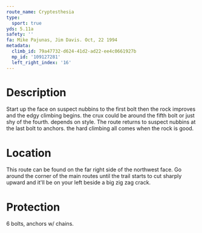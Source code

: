 ```yaml
---
route_name: Cryptesthesia
type:
  sport: true
yds: 5.11a
safety: ''
fa: Mike Pajunas, Jim Davis. Oct, 22 1994
metadata:
  climb_id: 79a47732-d624-41d2-ad22-ee4c0661927b
  mp_id: '109127281'
  left_right_index: '16'
---
```

# Description
Start up the face on suspect nubbins to the first bolt then the rock improves and the edgy climbing begins. the crux could be around the fifth bolt or just shy of the fourth. depends on style. The route returns to suspect nubbins at the last bolt to anchors. the hard climbing all comes when the rock is good.

# Location
This route can be found on the far right side of the northwest face. Go around the corner of the main routes until the trail starts to cut sharply upward and it'll be on your left beside a big zig zag crack.

# Protection
6 bolts, anchors w/ chains.
